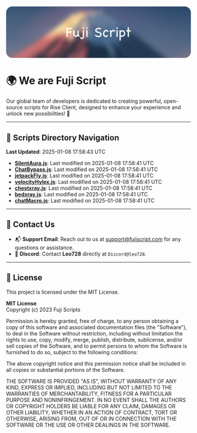 ![Banner](.github/b.webp)

# 🌍 **We are Fuji Script**

Our global team of developers is dedicated to creating powerful, open-source scripts for Rise Client, designed to enhance your experience and unlock new possibilities! 🌟

---
<!-- SCRIPTS_NAVIGATION_START -->
## 📂 **Scripts Directory Navigation**

**Last Updated**: 2025-01-08 17:58:43 UTC

- **[SilentAura.js](scripts/SilentAura.js)**: Last modified on 2025-01-08 17:58:41 UTC
- **[ChatBypass.js](scripts/ChatBypass.js)**: Last modified on 2025-01-08 17:58:41 UTC
- **[jetpackFly.js](scripts/jetpackFly.js)**: Last modified on 2025-01-08 17:58:41 UTC
- **[velocityHylex.js](scripts/velocityHylex.js)**: Last modified on 2025-01-08 17:58:41 UTC
- **[chestxray.js](scripts/chestxray.js)**: Last modified on 2025-01-08 17:58:41 UTC
- **[bedxray.js](scripts/bedxray.js)**: Last modified on 2025-01-08 17:58:41 UTC
- **[chatMacro.js](scripts/chatMacro.js)**: Last modified on 2025-01-08 17:58:41 UTC

<!-- SCRIPTS_NAVIGATION_END -->

---

## 💬 **Contact Us**  
- 📬 **Support Email**: Reach out to us at [support@fujiscript.com](mailto:support@fujiscript.com) for any questions or assistance.  
- 💬 **Discord**: Contact **Leo728** directly at `Discord@leo728`.

---

## 📜 **License**

This project is licensed under the MIT License.  

**MIT License**  
Copyright (c) 2023 Fuji Scripts  

Permission is hereby granted, free of charge, to any person obtaining a copy of this software and associated documentation files (the "Software"), to deal in the Software without restriction, including without limitation the rights to use, copy, modify, merge, publish, distribute, sublicense, and/or sell copies of the Software, and to permit persons to whom the Software is furnished to do so, subject to the following conditions:  

The above copyright notice and this permission notice shall be included in all copies or substantial portions of the Software.  

THE SOFTWARE IS PROVIDED "AS IS", WITHOUT WARRANTY OF ANY KIND, EXPRESS OR IMPLIED, INCLUDING BUT NOT LIMITED TO THE WARRANTIES OF MERCHANTABILITY, FITNESS FOR A PARTICULAR PURPOSE AND NONINFRINGEMENT. IN NO EVENT SHALL THE AUTHORS OR COPYRIGHT HOLDERS BE LIABLE FOR ANY CLAIM, DAMAGES OR OTHER LIABILITY, WHETHER IN AN ACTION OF CONTRACT, TORT OR OTHERWISE, ARISING FROM, OUT OF OR IN CONNECTION WITH THE SOFTWARE OR THE USE OR OTHER DEALINGS IN THE SOFTWARE.  
